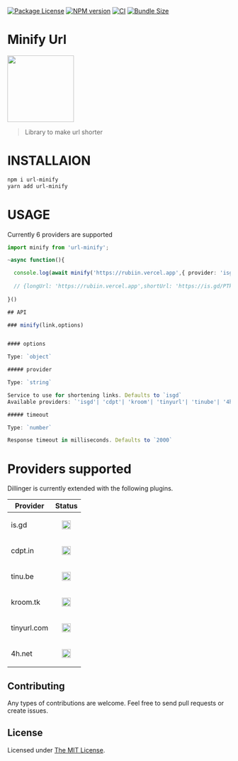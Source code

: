  <p float="left">
<a href="https://www.npmjs.com/package/url-minify"><img src="https://img.shields.io/npm/l/url-minify" alt="Package License" /></a>
<a href="https://www.npmjs.com/package/url-minify"><img src="https://badgen.net/npm/v/url-minify" alt="NPM version" /></a>
 <a href="https://www.npmjs.com/package/url-minify"><img src="https://github.com/rubiin/tweeny-weeny/workflows/CI/badge.svg" alt="CI" /></a> 
 <a href="https://www.npmjs.com/package/url-minify"><img src="https://badgen.net/bundlephobia/min/url-minify" alt="Bundle Size" /></a> 

</p>


# Minify Url

<img src="https://i.imgur.com/gbXDQyL.png" height="150">


> Library to make url shorter

# INSTALLAION

```sh
npm i url-minify
yarn add url-minify

```

# USAGE


Currently 6 providers are supported

```ts
import minify from 'url-minify';

~async function(){

  console.log(await minify('https://rubiin.vercel.app',{ provider: 'isgd'}))  
  
  // {longUrl: 'https://rubiin.vercel.app',shortUrl: 'https://is.gd/PTkruq'}
  
}()

## API

### minify(link,options)


#### options

Type: `object`

##### provider

Type: `string`

Service to use for shortening links. Defaults to `isgd`
Available providers: `'isgd'| 'cdpt'| 'kroom'| 'tinyurl'| 'tinube'| '4hnet'`

##### timeout

Type: `number`

Response timeout in milliseconds. Defaults to `2000`


```
# Providers supported

Dillinger is currently extended with the following plugins.

| Provider | Status |
| -------- | ------ |
| is.gd | <p align="center"><code><img height="20" src="https://i.imgur.com/tG9nb8s.png"> |
| cdpt.in | <p align="center"><code><img height="20" src="https://i.imgur.com/tG9nb8s.png"> |
| tinu.be | <p align="center"><code><img height="20" src="https://i.imgur.com/tG9nb8s.png"> |
| kroom.tk | <p align="center"><code><img height="20" src="https://i.imgur.com/tG9nb8s.png"> |
| tinyurl.com | <p align="center"><code><img height="20" src="https://i.imgur.com/tG9nb8s.png"> |
| 4h.net | <p align="center"><code><img height="20" src="https://i.imgur.com/tG9nb8s.png"> |

## Contributing

Any types of contributions are welcome. Feel free to send pull requests or create issues.

## License

Licensed under [The MIT License](LICENSE).
